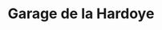 ---
title: "Garage de la Hardoye"
url: /fresse-sur-moselle/garage-de-la-hardoye/
shop: réparation de voitures
---